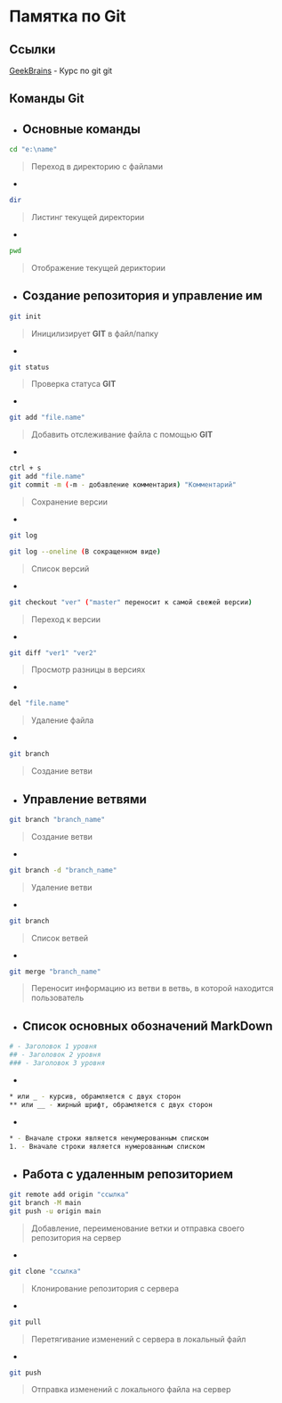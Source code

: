# Памятка по Git

## Ссылки 

[GeekBrains](https://gb.ru/lessons/393400) - Курс по git git

## Команды Git
* ## Основные команды
```sh
cd "e:\name"
```
> Переход в директорию с файлами
*
```sh
dir
```
> Листинг текущей директории
*
```sh
pwd
```
> Отображение текущей дериктории 
* ## Создание репозитория и управление им
```sh
git init
```
> Иницилизирует **GIT** в файл/папку
*
```sh
git status
```
> Проверка статуса **GIT**
*
```sh
git add "file.name"
``` 
> Добавить отслеживание файла с помощью **GIT**
*
```sh
ctrl + s
git add "file.name"
git commit -m (-m - добавление комментария) "Комментарий"
```
> Сохранение версии
*
```sh
git log

git log --oneline (В сокращенном виде)
```
> Список версий
*
```sh
git checkout "ver" ("master" переносит к самой свежей версии)
```
> Переход к версии
*
```sh
git diff "ver1" "ver2"
```
> Просмотр разницы в версиях
*
```sh
del "file.name"
```
> Удаление файла
*
```sh
git branch
```
> Создание ветви
* ## Управление ветвями
```sh
git branch "branch_name"
```
> Создание ветви
*
```sh
git branch -d "branch_name"
```
> Удаление ветви
*
```sh
git branch
```
> Список ветвей
*
```sh
git merge "branch_name"
```
> Переносит информацию из ветви в ветвь, в которой находится пользователь

* ## Список основных обозначений MarkDown

```sh
# - Заголовок 1 уровня
## - Заголовок 2 уровня
### - Заголовок 3 уровня
```
*
```sh
* или _ - курсив, обрамляется с двух сторон
** или __ - жирный шрифт, обрамляется с двух сторон
```
*
```sh
* - Вначале строки является ненумерованным списком
1. - Вначале строки является нумерованным списком
```

* ## Работа с удаленным репозиторием

```sh
git remote add origin "ссылка"
git branch -M main
git push -u origin main
```
> Добавление, переименование ветки и отправка своего репозитория на сервер
*
```sh
git clone "ссылка"
```
> Клонирование репозитория с сервера
*
```sh
git pull
```
> Перетягивание изменений с сервера в локальный файл
*
```sh
git push
```
> Отправка изменений с локального файла на сервер

